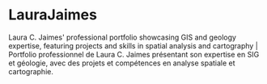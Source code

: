 # LauraJaimes
Laura C. Jaimes' professional portfolio showcasing GIS and geology expertise, featuring projects and skills in spatial analysis and cartography | Portfolio professionnel de Laura C. Jaimes présentant son expertise en SIG et géologie, avec des projets et compétences en analyse spatiale et cartographie.
